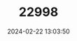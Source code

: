 ---
title: "22998"
category: "Montivipera wagneri"
draft: false
date: 2024-02-22 13:03:50
languages:
  Turkish: ["Vagner Engereği"]
  French: ["Vipère de Wagner"]
  English: ["Wagner's Viper"]
---